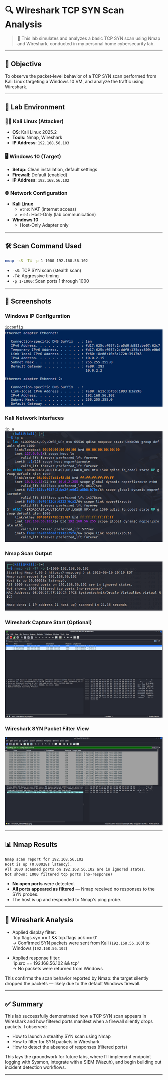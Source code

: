 # 🔍 Wireshark TCP SYN Scan Analysis

> 🧪 This lab simulates and analyzes a basic TCP SYN scan using Nmap and Wireshark, conducted in my personal home cybersecurity lab.

---

## 🎯 Objective

To observe the packet-level behavior of a TCP SYN scan performed from Kali Linux targeting a Windows 10 VM, and analyze the traffic using Wireshark.

---

## 🧪 Lab Environment

### 🧑‍💻 Kali Linux (Attacker)
- **OS**: Kali Linux 2025.2  
- **Tools**: Nmap, Wireshark  
- **IP Address**: `192.168.56.103`

### 🖥️ Windows 10 (Target)
- **Setup**: Clean installation, default settings  
- **Firewall**: Default (enabled)  
- **IP Address**: `192.168.56.102`

### 🌐 Network Configuration
- **Kali Linux**
  - `eth0`: NAT (internet access)  
  - `eth1`: Host-Only (lab communication)
- **Windows 10**
  - Host-Only Adapter only

---

## 🛠️ Scan Command Used

```bash
nmap -sS -T4 -p 1-1000 192.168.56.102
```

- `-sS`: TCP SYN scan (stealth scan)  
- `-T4`: Aggressive timing  
- `-p 1-1000`: Scan ports 1 through 1000

---

## 📸 Screenshots

### Windows IP Configuration 
`ipconfig`
![Windows IP Config](./screenshots/windows_ipconfig.PNG)

### Kali Network Interfaces 
`ip a`
![Kali IP A](./screenshots/kali_ip_a.PNG)

### Nmap Scan Output
![Nmap Scan Output](./screenshots/nmap_scan_output.PNG)

### Wireshark Capture Start (Optional)
![Wireshark Start](./screenshots/wireshark_capture_start.PNG)

### Wireshark SYN Packet Filter View
![Wireshark SYN Packets](./screenshots/wireshark_syn_packets.PNG)


---

## 📊 Nmap Results

```text
Nmap scan report for 192.168.56.102
Host is up (0.00028s latency).
All 1000 scanned ports on 192.168.56.102 are in ignored states.
Not shown: 1000 filtered tcp ports (no-response)
```

- **No open ports** were detected.  
- **All ports appeared as filtered** — Nmap received no responses to the SYN probes.  
- The host is up and responded to Nmap's ping probe.

---

## 🔬 Wireshark Analysis

- Applied display filter:  
  'tcp.flags.syn == 1 && tcp.flags.ack == 0'  
  → Confirmed SYN packets were sent from Kali (`192.168.56.103`) to Windows (`192.168.56.102`)

- Applied response filter:  
  'ip.src == 192.168.56.102 && tcp'  
  → No packets were returned from Windows

This confirms the scan behavior reported by Nmap: the target silently dropped the packets — likely due to the default Windows firewall.

---

## ✅ Summary

This lab successfully demonstrated how a TCP SYN scan appears in Wireshark and how filtered ports manifest when a firewall silently drops packets. I observed:

- How to launch a stealthy SYN scan using Nmap  
- How to filter for SYN packets in Wireshark  
- How to detect the absence of responses (filtered ports)

This lays the groundwork for future labs, where I’ll implement endpoint logging with Sysmon, integrate with a SIEM (Wazuh), and begin building out incident detection workflows.

---


